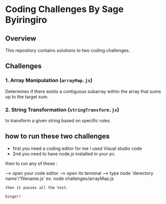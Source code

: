 # Coding Challenges By Sage Byiringiro

## Overview

This repository contains solutions to two coding challenges.

## Challenges

### 1. Array Manipulation (`arrayMap.js`)
Determines if there exists a contiguous subarray within the array that sums up to the target sum.

### 2. String Transformation (`stringTransform.js`)
to transform a given string based on specific rules.

## how to run these two challenges

* first you need a coding editor for me I used Visual studio code
* 2nd you need to have node.js installed in your pc 
 
 then to run any of these :

 --> open your code editor 
 --> open its terminal
 --> type node 'derectory name'/'filename.js'
        ex: node challenges/arrayMap.js

    then it passes all the test.

    bingo!!